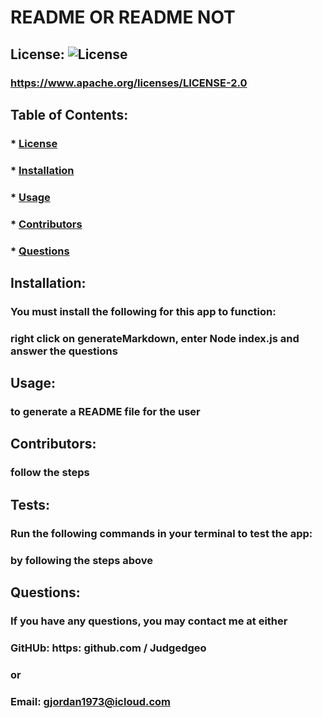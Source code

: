 
# README OR README NOT

## License:  ![License](https://img.shields.io/badge/License-Apache%202.0-blue.svg)
### https://www.apache.org/licenses/LICENSE-2.0

## Table of Contents:
### * [License](#license)
### * [Installation](#installation)
### * [Usage](#usage)
### * [Contributors](#contributors)
### * [Questions](#questions)

## Installation:
### You must install the following for this app to function:
### right click on generateMarkdown, enter Node index.js and answer the questions

## Usage:
### to generate a README file for the user

## Contributors:
### follow the steps

## Tests:
### Run the following commands in your terminal to test the app:
### by following the steps above

## Questions:
### If you have any questions, you may contact me at either
### GitHUb: https: github.com / Judgedgeo
### or
### Email: gjordan1973@icloud.com
